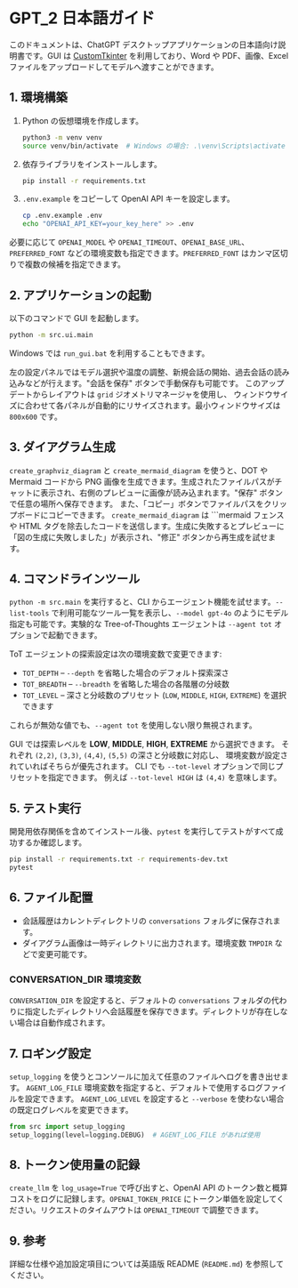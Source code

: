 # GPT_2 日本語ガイド

このドキュメントは、ChatGPT デスクトップアプリケーションの日本語向け説明書です。GUI は [CustomTkinter](https://github.com/TomSchimansky/CustomTkinter) を利用しており、Word や PDF、画像、Excel ファイルをアップロードしてモデルへ渡すことができます。

## 1. 環境構築

1. Python の仮想環境を作成します。
   ```bash
   python3 -m venv venv
   source venv/bin/activate  # Windows の場合: .\venv\Scripts\activate
   ```
2. 依存ライブラリをインストールします。
   ```bash
   pip install -r requirements.txt
   ```
3. `.env.example` をコピーして OpenAI API キーを設定します。
   ```bash
   cp .env.example .env
   echo "OPENAI_API_KEY=your_key_here" >> .env
   ```
  必要に応じて `OPENAI_MODEL` や `OPENAI_TIMEOUT`、`OPENAI_BASE_URL`、`PREFERRED_FONT` などの環境変数も指定できます。`PREFERRED_FONT` はカンマ区切りで複数の候補を指定できます。

## 2. アプリケーションの起動

以下のコマンドで GUI を起動します。
```bash
python -m src.ui.main
```
Windows では `run_gui.bat` を利用することもできます。

左の設定パネルではモデル選択や温度の調整、新規会話の開始、過去会話の読み込みなどが行えます。"会話を保存" ボタンで手動保存も可能です。
このアップデートからレイアウトは `grid` ジオメトリマネージャを使用し、
ウィンドウサイズに合わせて各パネルが自動的にリサイズされます。最小ウィンドウサイズは `800x600` です。

## 3. ダイアグラム生成

`create_graphviz_diagram` と `create_mermaid_diagram` を使うと、DOT や Mermaid コードから PNG 画像を生成できます。生成されたファイルパスがチャットに表示され、右側のプレビューに画像が読み込まれます。"保存" ボタンで任意の場所へ保存できます。 また、「コピー」ボタンでファイルパスをクリップボードにコピーできます。
`create_mermaid_diagram` は ```mermaid フェンスや HTML タグを除去したコードを送信します。生成に失敗するとプレビューに「図の生成に失敗しました」が表示され、"修正" ボタンから再生成を試せます。

## 4. コマンドラインツール

`python -m src.main` を実行すると、CLI からエージェント機能を試せます。`--list-tools` で利用可能なツール一覧を表示し、`--model gpt-4o` のようにモデル指定も可能です。実験的な Tree-of-Thoughts エージェントは `--agent tot` オプションで起動できます。

ToT エージェントの探索設定は次の環境変数で変更できます:

- `TOT_DEPTH` – `--depth` を省略した場合のデフォルト探索深さ
- `TOT_BREADTH` – `--breadth` を省略した場合の各階層の分岐数
- `TOT_LEVEL` – 深さと分岐数のプリセット (`LOW`, `MIDDLE`, `HIGH`, `EXTREME`)
  を選択できます

これらが無効な値でも、`--agent tot` を使用しない限り無視されます。

GUI では探索レベルを **LOW**, **MIDDLE**, **HIGH**, **EXTREME** から選択できます。
それぞれ `(2,2)`, `(3,3)`, `(4,4)`, `(5,5)` の深さと分岐数に対応し、
環境変数が設定されていればそちらが優先されます。
CLI でも `--tot-level` オプションで同じプリセットを指定できます。
例えば `--tot-level HIGH` は `(4,4)` を意味します。

## 5. テスト実行

開発用依存関係を含めてインストール後、`pytest` を実行してテストがすべて成功するか確認します。
```bash
pip install -r requirements.txt -r requirements-dev.txt
pytest
```

## 6. ファイル配置

- 会話履歴はカレントディレクトリの `conversations` フォルダに保存されます。
- ダイアグラム画像は一時ディレクトリに出力されます。環境変数 `TMPDIR` などで変更可能です。

### CONVERSATION_DIR 環境変数

`CONVERSATION_DIR` を設定すると、デフォルトの `conversations` フォルダの代わりに指定したディレクトリへ会話履歴を保存できます。ディレクトリが存在しない場合は自動作成されます。

## 7. ロギング設定

`setup_logging` を使うとコンソールに加えて任意のファイルへログを書き出せます。
`AGENT_LOG_FILE` 環境変数を指定すると、デフォルトで使用するログファイルを設定できます。
`AGENT_LOG_LEVEL` を設定すると `--verbose` を使わない場合の既定ログレベルを変更できます。

```python
from src import setup_logging
setup_logging(level=logging.DEBUG)  # AGENT_LOG_FILE があれば使用
```

## 8. トークン使用量の記録

`create_llm` を `log_usage=True` で呼び出すと、OpenAI API のトークン数と概算コストをログに記録します。`OPENAI_TOKEN_PRICE` にトークン単価を設定してください。リクエストのタイムアウトは `OPENAI_TIMEOUT` で調整できます。

## 9. 参考

詳細な仕様や追加設定項目については英語版 README (`README.md`) を参照してください。
